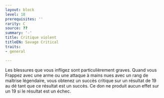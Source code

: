 ```yaml
---
layout: block
level: 18
prerequisites: ''
rarity: C
source: ??
summary: '-'
title: Critique violent
titleEN: Savage Critical
traits:
- general

---
```


<p>Les blessures que vous infligez sont particulièrement graves. Quand vous Frappez avec une arme ou une attaque à mains nues avec un rang de maîtrise légendaire, vous obtenez un succès critique sur un résultat de 19 au dé tant que ce résultat est un succès. Ce don ne produit aucun effet sur un 19 si le résultat est un échec.</p>